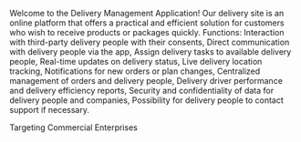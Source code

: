 Welcome to the Delivery Management Application! Our delivery site is an online platform that offers a practical and efficient solution for customers who wish to receive products or packages quickly. Functions: Interaction with third-party delivery people with their consents, Direct communication with delivery people via the app, Assign delivery tasks to available delivery people, Real-time updates on delivery status, Live delivery location tracking, Notifications for new orders or plan changes, Centralized management of orders and delivery people, Delivery driver performance and delivery efficiency reports, Security and confidentiality of data for delivery people and companies, Possibility for delivery people to contact support if necessary.

Targeting Commercial Enterprises
